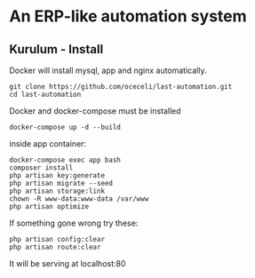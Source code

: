 # An ERP-like automation system



## Kurulum - Install

Docker will install mysql, app and nginx automatically.

```
git clone https://github.com/oceceli/last-automation.git
cd last-automation
```

Docker and docker-compose must be installed

```
docker-compose up -d --build
```

inside app container:

```
docker-compose exec app bash
composer install
php artisan key:generate
php artisan migrate --seed
php artisan storage:link
chown -R www-data:www-data /var/www
php artisan optimize
```


If something gone wrong try these:
```
php artisan config:clear
php artisan route:clear
```

It will be serving at localhost:80